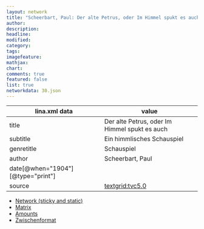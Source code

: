 ```yaml
---
layout: network
title: "Scheerbart, Paul: Der alte Petrus, oder Im Himmel spukt es auch (1904)"
author:
description:
headline:
modified:
category:
tags:
imagefeature: 
mathjax: 
chart: 
comments: true
featured: false
list: true
networkdata: 30.json
---
```

lina.xml data  | value
------------- | -------------
title|Der alte Petrus, oder Im Himmel spukt es auch
subtitle|Ein himmlisches Schauspiel
genretitle|Schauspiel
author|Scheerbart, Paul
date[@when="1904"][@type="print"]|
source|[textgrid:tvc5.0](https://textgridlab.org/1.0/tgcrud-public/rest/textgrid:tvc5.0/data)



* [Network (sticky and static)](/network30)
* [Matrix](/matrix30)
* [Amounts](/amounts30)
* [Zwischenformat](/lina30 )
